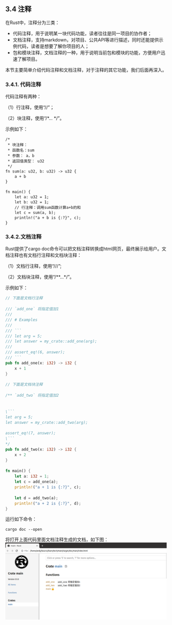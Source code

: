 ## 3.4 注释

在Rust中，注释分为三类：

- 代码注释，用于说明某一块代码功能，读者往往是同一项目的协作者；
- 文档注释，支持markdown，对项目、公共API等进行描述，同时还能提供示例代码，读者是想要了解你项目的人；
- 包和模块注释，文档注释的一种，用于说明当前包和模块的功能，方便用户迅速了解项目。

本节主要简单介绍代码注释和文档注释，对于注释的其它功能，我们后面再深入。

### 3.4.1. 代码注释

代码注释有两种：

（1）行注释，使用“//”；

（2）块注释，使用“/*... */”。

示例如下：
```
/*
 * 块注释：
 * 函数名：sum
 * 参数： a，b
 * 返回值类型： u32
 */
fn sum(a: u32, b: u32) -> u32 {
    a + b
}

fn main() {
    let a: u32 = 1;
    let b: u32 = 1;
    // 行注释：调用sum函数计算a+b的和
    let c = sum(a, b);
    println!("a + b is {:?}", c);
}
```

### 3.4.2.文档注释

Rust提供了cargo doc命令可以把文档注释转换成html网页，最终展示给用户。文档注释也有文档行注释和文档块注释：

（1）文档行注释，使用“///”;

（2）文档块注释，使用“/**...*/”。

示例如下：
```Rust
// 下面是文档行注释

/// `add_one` 将指定值加1
///
/// # Examples
///
/// ```
/// let arg = 5;
/// let answer = my_crate::add_one(arg);
///
/// assert_eq!(6, answer);
/// ```
pub fn add_one(x: i32) -> i32 {
    x + 1
}

// 下面是文档块注释

/** `add_two` 将指定值加2


\```
let arg = 5;
let answer = my_crate::add_two(arg);

assert_eq!(7, answer);
\```
*/
pub fn add_two(x: i32) -> i32 {
    x + 2
}

fn main() {
    let a: i32 = 1;
    let c = add_one(a);
    println!("a + 1 is {:?}", c);

    let d = add_two(a);
    println!("a + 2 is {:?}", d);
}
```

运行如下命令：
```
cargo doc --open
```
将打开上面代码里面文档注释生成的文档，如下图：
![注释](../../assets/1.png)
